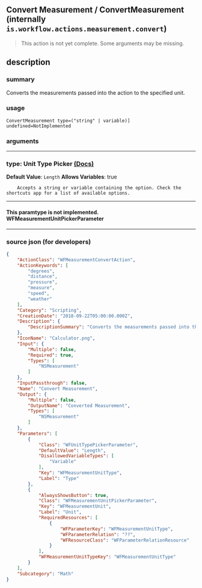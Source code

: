 
## Convert Measurement / ConvertMeasurement (internally `is.workflow.actions.measurement.convert`)

> This action is not yet complete. Some arguments may be missing.


## description

### summary

Converts the measurements passed into the action to the specified unit.


### usage
```
ConvertMeasurement type=("string" | variable)] undefined=NotImplemented
```

### arguments

---

### type: Unit Type Picker [(Docs)](https://pfgithub.github.io/shortcutslang/gettingstarted#other-fields)
**Default Value**: ```
		Length
		```
**Allows Variables**: true



		Accepts a string or variable containing the option. Check the shortcuts app for a list of available options. 

---

#### This paramtype is not implemented. WFMeasurementUnitPickerParameter

---

### source json (for developers)

```json
{
	"ActionClass": "WFMeasurementConvertAction",
	"ActionKeywords": [
		"degrees",
		"distance",
		"pressure",
		"measure",
		"speed",
		"weather"
	],
	"Category": "Scripting",
	"CreationDate": "2018-09-22T05:00:00.000Z",
	"Description": {
		"DescriptionSummary": "Converts the measurements passed into the action to the specified unit."
	},
	"IconName": "Calculator.png",
	"Input": {
		"Multiple": false,
		"Required": true,
		"Types": [
			"NSMeasurement"
		]
	},
	"InputPassthrough": false,
	"Name": "Convert Measurement",
	"Output": {
		"Multiple": false,
		"OutputName": "Converted Measurement",
		"Types": [
			"NSMeasurement"
		]
	},
	"Parameters": [
		{
			"Class": "WFUnitTypePickerParameter",
			"DefaultValue": "Length",
			"DisallowedVariableTypes": [
				"Variable"
			],
			"Key": "WFMeasurementUnitType",
			"Label": "Type"
		},
		{
			"AlwaysShowsButton": true,
			"Class": "WFMeasurementUnitPickerParameter",
			"Key": "WFMeasurementUnit",
			"Label": "Unit",
			"RequiredResources": [
				{
					"WFParameterKey": "WFMeasurementUnitType",
					"WFParameterRelation": "??",
					"WFResourceClass": "WFParameterRelationResource"
				}
			],
			"WFMeasurementUnitTypeKey": "WFMeasurementUnitType"
		}
	],
	"Subcategory": "Math"
}
```
